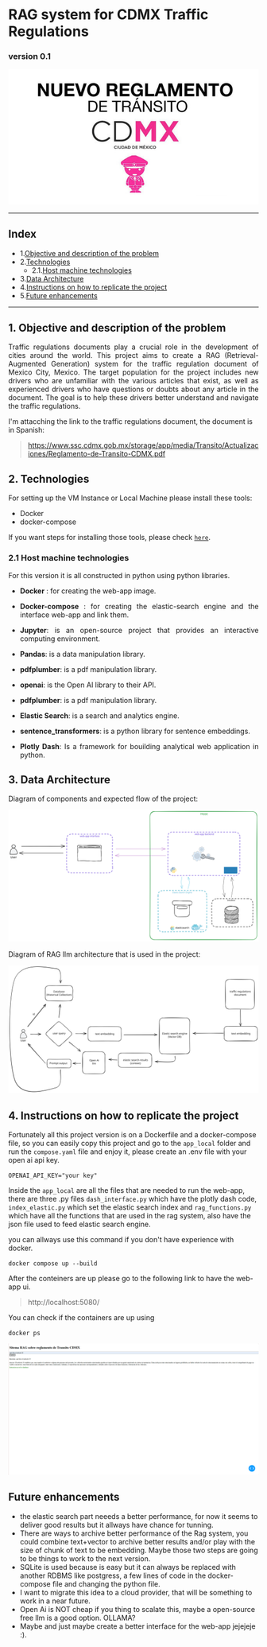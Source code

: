 # RAG system for CDMX Traffic Regulations
### version 0.1

<p align="center">
  <img src="images\650_1200.jpg">
</p>

---
## Index
- 1.[Objective and description of the problem](#1-objective-and-description-of-the-problem)
- 2.[Technologies](#2-technologies)
  - 2.1.[Host machine technologies](#21-host-machine-technologies)
- 3.[Data Architecture](#3-data-architecture)
- 4.[Instructions on how to replicate the project](#4-instructions-on-how-to-replicate-the-project)
- 5.[Future enhancements](#5-future-enhancements)

---
## 1. Objective and description of the problem
<p align="justify">
Traffic regulations documents play a crucial role in the development of cities around the world. This project aims to create a RAG (Retrieval-Augmented Generation) system for the traffic regulation document of Mexico City, Mexico. The target population for the project includes new drivers who are unfamiliar with the various articles that exist, as well as experienced drivers who have questions or doubts about any article in the document. The goal is to help these drivers better understand and navigate the traffic regulations.
</p>

I'm attacching the link to the traffic regulations document, the document is in Spanish:
>https://www.ssc.cdmx.gob.mx/storage/app/media/Transito/Actualizaciones/Reglamento-de-Transito-CDMX.pdf

## 2. Technologies
For setting up the VM Instance or Local Machine please install these tools:
- Docker
- docker-compose
  
If you want steps for installing those tools, please check [`here`](./create_instance.md).

### 2.1  Host machine technologies
For this version it is all constructed in python using python libraries.
- <p align="justify">
  <b>Docker</b> : for creating the web-app image.
  </p>
- <p align="justify">
  <b>Docker-compose</b> : for creating the elastic-search engine and the interface web-app and link them.
  </p>

- <p align="justify">
  <b>Jupyter</b>:  is an open-source project that provides an interactive computing environment.
  </p>
  
- <p align="justify">
  <b>Pandas</b>:  is a data manipulation library.
  </p>

- <p align="justify">
  <b>pdfplumber</b>: is a pdf manipulation library.
  </p>

- <p align="justify">
  <b>openai</b>: is the Open AI library to their API.
  </p>

- <p align="justify">
  <b>pdfplumber</b>: is a pdf manipulation library.
  </p>
  
- <p align="justify">
  <b>Elastic Search</b>: is a search and analytics engine.
  </p>

- <p align="justify">
  <b>sentence_transformers</b>: is a python library for sentence embeddings.
  </p>

- <p align="justify">
  <b>Plotly Dash</b>: Is a framework for bouilding analytical web application in python.
  </p>
  
## 3. Data Architecture
Diagram of components and expected flow of the project:
<p align="center">
  <img src="images\transit_diagram_architecture_v1.svg">
</p>

Diagram of RAG llm architecture that is used in the project:
<p align="center">
  <img src="images\data_cycle_diagram_v2.svg">
</p>

## 4. Instructions on how to replicate the project
Fortunately all this project version is on a Dockerfile and a docker-compose file, so you can easily copy this project and go to the <code>app_local</code> folder and run the <code>compose.yaml</code> file and enjoy it, please create an .env file with your open ai api key.

```
OPENAI_API_KEY="your key"
```
Inside the <code>app_local</code> are all the files that are needed to run the web-app, there are three .py files <code>dash_interface.py</code> which have the plotly dash code, <code>index_elastic.py</code> which set the elastic search index and <code>rag_functions.py</code> which have all the functions that are used in the rag system, also have the json file used to feed elastic search engine.

you can allways use this command if you don't have experience with docker.
```
docker compose up --build
```
After the conteiners are up please go to the following link to have the web-app ui.
> http://localhost:5080/

You can check if the containers are up using 

```
docker ps
```

<p align="center">
  <img src="images\rag_prueba.png">
</p>

## Future enhancements
- the elastic search part neeeds a better performance, for now it seems to deliver good results but it allways have chance for tunning.
- There are ways to archive better performance of the Rag system, you could combine text+vector to archive better results and/or play with the size of chunk of text to be embedding. Maybe those two steps are going to be things to work to the next version.
- SQLite is used because is easy but it can always be replaced with another RDBMS like postgress, a few lines of code in the docker-compose file and changing the python file.
- I want to migrate this idea to a cloud provider, that will be something to work in a near future.
- Open Ai is NOT cheap if you thing to scalate this, maybe a open-source free llm is a good option. OLLAMA?
- Maybe and just maybe create a better interface for the web-app jejejeje :).
